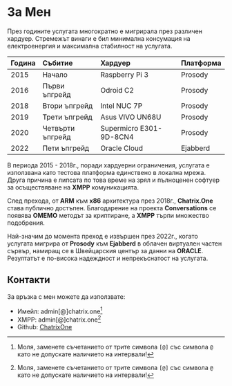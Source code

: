 # За Мен

През годините услугата многократно е мигрирала през различен хардуер. Стремежът винаги е бил минимална консумация на електроенергия и максимална стабилност на услугата.

| Година         | Събитие          | Хардуер                 | Платформа |
|:---------------|:-----------------|:------------------------|:----------|
|2015            | Начало           | Raspberry Pi 3          | Prosody   |
|2016            | Първи ъпгрейд    | Odroid C2               | Prosody   |
|2018            | Втори ъпгрейд    | Intel NUC 7P            | Prosody   |
|2019            | Трети ъпгрейд    | Asus VIVO UN68U         | Prosody   |
|2020            | Четвърти ъпгрейд | Supermicro E301-9D-8CN4 | Prosody   |
|2022            | Пети ъпгрейд     | Oracle Cloud            | Ejabberd  |

В периода 2015 - 2018г., поради хардуерни ограничения, услугата е използвана като тестова платформа единствено в локална мрежа. Друга причина е липсата по това време на зрял и пълноценен софтуер за осъществяване на **XMPP** комуникацията.

След прехода, от **ARM** към **x86** архитектура през 2018г., **Chatrix.One** става публично достъпен. Благодарение на проекта **Conversations** се появява **OMEMO** методът за криптиране, а **XMPP** търпи множество подобрения.

Най-значим до момента преход е извършен през 2022г., когато услугата мигрира от **Prosody** към **Ejabberd** в облачен виртуален частен сървър, намиращ се в Швейцарския център за данни на **ORACLE**. Резултатът е по-висока надеждност и непрекъснатост на услугата.

## Контакти

За връзка с мен можете да използвате:

- Имейл: admin[@]chatrix.one[^1]
- XMPP: admin[@]chatrix.one[^1]
- Github: [ChatrixOne](https://github.com/ChatrixOne)

[^1]: Моля, заменете съчетанието от трите символа `[@]` със символа `@` като не допускате наличието на интервали!
